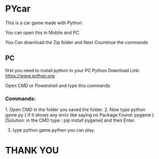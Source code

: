 # PYcar
This is a car game made with Python

You can open this in Mobile and PC.

You Can download the Zip folder and Next Countinue the commands

<h2>PC</h2>

first you need to install python in your PC 
Python Download Link: https://www.python.org

Open CMD or Powershell and type this commands

<h3>Commands:</h3>
1. Open CMD in the folder you saved the folder.
2. Now type python game.py
          {
            if it shows any error like saying 
                                  no Package Found: pygame
            }
      [Solution: in the CMD type : pip install pygame] and then Enter.
      
3. type python game.pythen you can play.       
      
<h1>THANK YOU </h1>       

